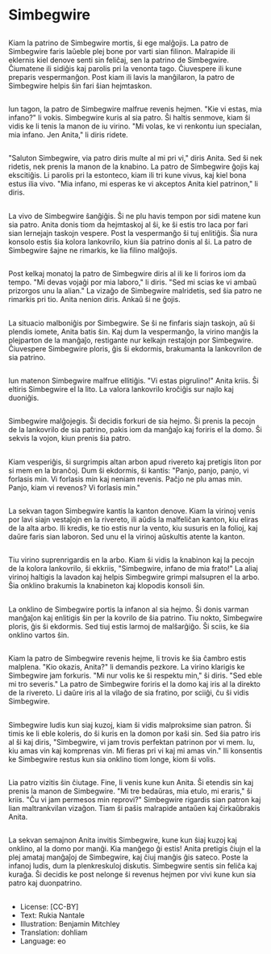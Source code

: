# Simbegwire

##
Kiam la patrino de Simbegwire mortis, ŝi ege malĝojis. La patro de Simbegwire faris laŭeble plej bone por varti sian filinon. Malrapide ili eklernis kiel denove senti sin feliĉaj, sen la patrino de Simbegwire. Ĉiumatene ili sidiĝis kaj parolis pri la venonta tago. Ĉiuvespere ili kune preparis vespermanĝon. Post kiam ili lavis la manĝilaron, la patro de Simbegwire helpis ŝin fari ŝian hejmtaskon.

##
Iun tagon, la patro de Simbegwire malfrue revenis hejmen. "Kie vi estas, mia infano?" li vokis. Simbegwire kuris al sia patro. Ŝi haltis senmove, kiam ŝi vidis ke li tenis la manon de iu virino. "Mi volas, ke vi renkontu iun specialan, mia infano. Jen Anita," li diris ridete.

##
"Saluton Simbegwire, via patro diris multe al mi pri vi," diris Anita. Sed ŝi nek ridetis, nek prenis la manon de la knabino. La patro de Simbegwire ĝojis kaj ekscitiĝis. Li parolis pri la estonteco, kiam ili tri kune vivus, kaj kiel bona estus ilia vivo. "Mia infano, mi esperas ke vi akceptos Anita kiel patrinon," li diris.

##
La vivo de Simbegwire ŝanĝiĝis. Ŝi ne plu havis tempon por sidi matene kun sia patro. Anita donis tiom da hejmtaskoj al ŝi, ke ŝi estis tro laca por fari sian lernejajn taskojn vespere. Post la vespermanĝo ŝi tuj enlitiĝis. Ŝia nura konsolo estis ŝia kolora lankovrilo, kiun ŝia patrino donis al ŝi. La patro de Simbegwire ŝajne ne rimarkis, ke lia filino malĝojis.

##
Post kelkaj monatoj la patro de Simbegwire diris al ili ke li foriros iom da tempo. "Mi devas vojaĝi por mia laboro," li diris. "Sed mi scias ke vi ambaŭ prizorgos unu la alian." La vizaĝo de Simbegwire malridetis, sed ŝia patro ne rimarkis pri tio. Anita nenion diris. Ankaŭ ŝi ne ĝojis.

##
La situacio malboniĝis por Simbegwire. Se ŝi ne finfaris siajn taskojn, aŭ ŝi plendis iomete, Anita batis ŝin. Kaj dum la vespermanĝo, la virino manĝis la plejparton de la manĝaĵo, restigante nur kelkajn restaĵojn por Simbegwire. Ĉiuvespere Simbegwire ploris, ĝis ŝi ekdormis, brakumanta la lankovrilon de sia patrino.

##
Iun matenon Simbegwire malfrue ellitiĝis. "Vi estas pigrulino!" Anita kriis. Ŝi eltiris Simbegwire el la lito. La valora lankovrilo kroĉiĝis sur najlo kaj duoniĝis.

##
Simbegwire malĝojegis. Ŝi decidis forkuri de sia hejmo. Ŝi prenis la pecojn de la lankovrilo de sia patrino, pakis iom da manĝaĵo kaj foriris el la domo. Ŝi sekvis la vojon, kiun prenis ŝia patro.

##
Kiam vesperiĝis, ŝi surgrimpis altan arbon apud rivereto kaj pretigis liton por si mem en la branĉoj. Dum ŝi ekdormis, ŝi kantis: "Panjo, panjo, panjo, vi forlasis min. Vi forlasis min kaj neniam revenis. Paĉjo ne plu amas min. Panjo, kiam vi revenos? Vi forlasis min."

##
La sekvan tagon Simbegwire kantis la kanton denove. Kiam la virinoj venis por lavi siajn vestaĵojn en la rivereto, ili aŭdis la malfeliĉan kanton, kiu eliras de la alta arbo. Ili kredis, ke tio estis nur la vento, kiu susuris en la folioj, kaj daŭre faris sian laboron. Sed unu el la virinoj aŭskultis atente la kanton.

##
Tiu virino suprenrigardis en la arbo. Kiam ŝi vidis la knabinon kaj la pecojn de la kolora lankovrilo, ŝi ekkriis, "Simbegwire, infano de mia frato!" La aliaj virinoj haltigis la lavadon kaj helpis Simbegwire grimpi malsupren el la arbo. Ŝia onklino brakumis la knabineton kaj klopodis konsoli ŝin.

##
La onklino de Simbegwire portis la infanon al sia hejmo. Ŝi donis varman manĝaĵon kaj enlitigis ŝin per la kovrilo de ŝia patrino. Tiu nokto, Simbegwire ploris, ĝis ŝi ekdormis. Sed tiuj estis larmoj de malŝarĝiĝo. Ŝi sciis, ke ŝia onklino vartos ŝin.

##
Kiam la patro de Simbegwire revenis hejme, li trovis ke ŝia ĉambro estis malplena. "Kio okazis, Anita?" li demandis pezkore. La virino klarigis ke Simbegwire jam forkuris. "Mi nur volis ke ŝi respektu min," ŝi diris. "Sed eble mi tro severis." La patro de Simbegwire foriris el la domo kaj iris al la direkto de la rivereto. Li daŭre iris al la vilaĝo de sia fratino, por sciiĝi, ĉu ŝi vidis Simbegwire.

##
Simbegwire ludis kun siaj kuzoj, kiam ŝi vidis malproksime sian patron. Ŝi timis ke li eble koleris, do ŝi kuris en la domon por kaŝi sin. Sed ŝia patro iris al ŝi kaj diris, "Simbegwire, vi jam trovis perfektan patrinon por vi mem. Iu, kiu amas vin kaj komprenas vin. Mi fieras pri vi kaj mi amas vin." Ili konsentis ke Simbegwire restus kun sia onklino tiom longe, kiom ŝi volis.

##
Lia patro vizitis ŝin ĉiutage. Fine, li venis kune kun Anita. Ŝi etendis sin kaj prenis la manon de Simbegwire. "Mi tre bedaŭras, mia etulo, mi eraris," ŝi kriis. "Ĉu vi jam permesos min reprovi?" Simbegwire rigardis sian patron kaj lian maltrankvilan vizaĝon. Tiam ŝi paŝis malrapide antaŭen kaj ĉirkaŭbrakis Anita.

##
La sekvan semajnon Anita invitis Simbegwire, kune kun ŝiaj kuzoj kaj onklino, al la domo por manĝi. Kia manĝego ĝi estis! Anita pretigis ĉiujn el la plej amataj manĝaĵoj de Simbegwire, kaj ĉiuj manĝis ĝis sateco. Poste la infanoj ludis, dum la plenkreskuloj diskutis. Simbegwire sentis sin feliĉa kaj kuraĝa. Ŝi decidis ke post nelonge ŝi revenus hejmen por vivi kune kun sia patro kaj duonpatrino.

##
* License: [CC-BY]
* Text: Rukia Nantale
* Illustration: Benjamin Mitchley
* Translation: dohliam
* Language: eo
